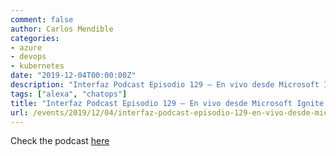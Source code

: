```yaml
---
comment: false
author: Carlos Mendible
categories:
- azure
- devops
- kubernetes
date: "2019-12-04T00:00:00Z"
description: "Interfaz Podcast Episodio 129 – En vivo desde Microsoft Ignite 2019 – Novedades en AKS y Contenedores con Carlos Mendible"
tags: ["alexa", "chatops"]
title: "Interfaz Podcast Episodio 129 – En vivo desde Microsoft Ignite 2019 – Novedades en AKS y Contenedores con Carlos Mendible"
url: /events/2019/12/04/interfaz-podcast-episodio-129-en-vivo-desde-microsoft-ignite-2019-novedades-en-aks-y-contenedores-con-carlos-mendible/
---
```


Check the podcast [here](https://rdiazconcha.com/2019/12/04/interfaz-podcast-episodio-129-en-vivo-desde-microsoft-ignite-2019-novedades-en-aks-y-contenedores-con-carlos-mendible/)